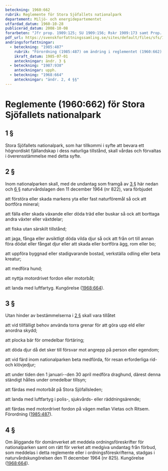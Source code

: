 ```yaml
---
beteckning: 1960:662
rubrik: Reglemente för Stora Sjöfallets nationalpark
departement: Miljö- och energidepartementet
utfardad_datum: 1960-10-28
publicerad_datum: 2008-10-08
forarbeten: "Jfr prop. 1909:125; SU 1909:156; Rskr 1909:173 samt Prop. 1919:3 (urtima); SäU 1919:3; Rskr 1919:5"
pdf_url: https://svenskforfattningssamling.se/sites/default/files/sfs/1960-10/SFS1960-662.pdf
andringsforfattningar:
  - beteckning: "1985:487"
    rubrik: "Förordning (1985:487) om ändring i reglementet (1960:662) för Stora Sjöfallets nationalpark"
    ikraft_datum: 1985-07-01
    anteckningar: ändr. 3 §
  - beteckning: "1987:938"
    anteckningar: upph.
  - beteckning: "1968:664"
    anteckningar: "ändr. 2, 4 §§"
---
```


# Reglemente (1960:662) för Stora Sjöfallets nationalpark

## 1 §

Stora Sjöfallets nationalpark, som har tillkommi i syfte att bevara ett högnordiskt fjällandskap i dess naturliga tillstånd, skall vårdas och förvaltas i överensstämmelse med detta syfte.

## 2 §

Inom nationalparken skall, med de undantag som framgå av [3 §](#3) här nedan och [6 §](#6) naturvårdslagen den 11 december 1964 (nr 822), vara förbjudet

att förstöra eller skada markens yta eller fast naturföremål så ock att bortföra mineral;

att fälla eller skada växande eller döda träd eller buskar så ock att borttaga andra växter eller växtdelar;

att fiska utan särskilt tillstånd;

att jaga, fånga eller avsiktligt döda vilda djur så ock att från ort till annan föra dödat eller fångat djur eller att skada eller bortföra ägg, rom eller bo;

att uppföra byggnad eller stadigvarande bostad, verkställa odling eller beta kreatur;

att medföra hund;

att nyttja motordrivet fordon eller motorbåt;

att landa med luftfartyg. Kungörelse ([1968:664](https://selex.se/eli/sfs/1968/664)).

## 3 §

Utan hinder av bestämmelserna i [2 §](#2) skall vara tillåtet

att vid tillfälligt behov använda torra grenar för att göra upp eld eller anordna skydd;

att plocka bär för omedelbar förtäring;

att döda djur då det sker till försvar mot angrepp på person eller egendom;

att vid färd inom nationalparken beta medförda, för resan erforderliga rid- och klövjedjur;

att under tiden den 1 januari--den 30 april medföra draghund, därest denna ständigt hålles under omedelbar tillsyn;

att färdas med motorbåt på Stora Sjöfallsleden;

att landa med luftfartyg i polis-, sjukvårds- eller räddningsärende;

att färdas med motordrivet fordon på vägen mellan Vietas och Ritsem. Förordning ([1985:487](https://selex.se/eli/sfs/1985/487)).

## 4 §

Om åliggande för domänverket att meddela ordningsföreskrifter för nationalparken samt om rätt för verket att medgiva undantag från förbud, som meddelas i detta reglemente eller i ordningsföreskrifterna, stadgas i naturvårdskungörelsen den 11 december 1964 (nr 825). Kungörelse ([1968:664](https://selex.se/eli/sfs/1968/664)).